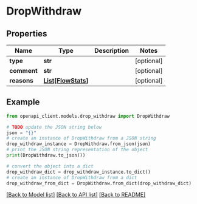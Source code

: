# DropWithdraw


## Properties

Name | Type | Description | Notes
------------ | ------------- | ------------- | -------------
**type** | **str** |  | [optional] 
**comment** | **str** |  | [optional] 
**reasons** | [**List[FlowStats]**](FlowStats.md) |  | [optional] 

## Example

```python
from openapi_client.models.drop_withdraw import DropWithdraw

# TODO update the JSON string below
json = "{}"
# create an instance of DropWithdraw from a JSON string
drop_withdraw_instance = DropWithdraw.from_json(json)
# print the JSON string representation of the object
print(DropWithdraw.to_json())

# convert the object into a dict
drop_withdraw_dict = drop_withdraw_instance.to_dict()
# create an instance of DropWithdraw from a dict
drop_withdraw_from_dict = DropWithdraw.from_dict(drop_withdraw_dict)
```
[[Back to Model list]](../README.md#documentation-for-models) [[Back to API list]](../README.md#documentation-for-api-endpoints) [[Back to README]](../README.md)


